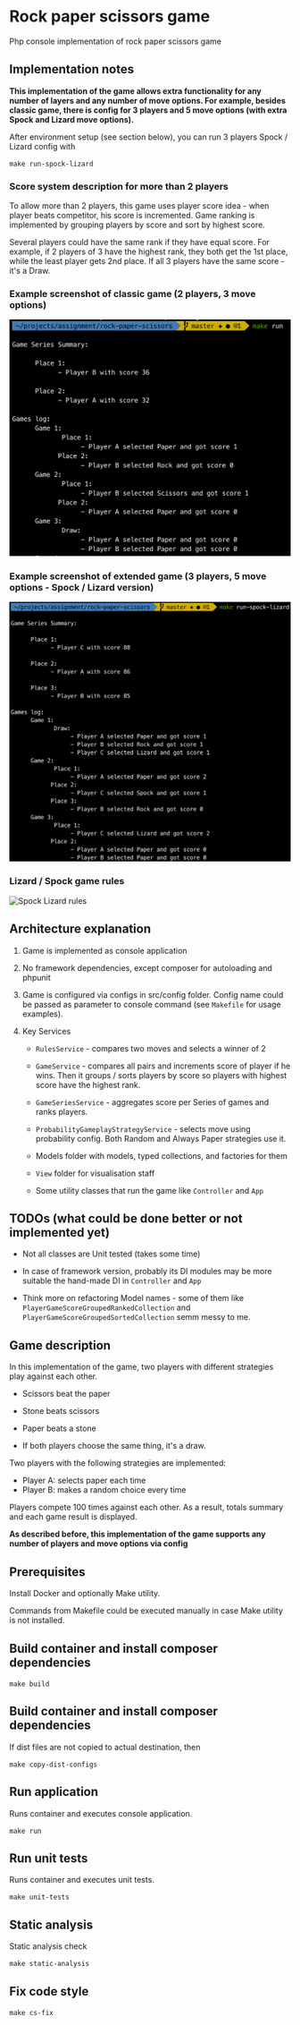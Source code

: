 # Rock paper scissors game

Php console implementation of rock paper scissors game

## Implementation notes

**This implementation of the game allows extra functionality 
for any number of layers and any number of move options.
For example, besides classic game, there is config for 3 players 
and 5 move options (with extra Spock and Lizard move options).**

After environment setup (see section below), you can run 3 players Spock / Lizard config with

    make run-spock-lizard

### Score system description for more than 2 players
To allow more than 2 players, this game uses player score idea - when player beats competitor,
his score is incremented. Game ranking is implemented by grouping players by score and sort by highest score.

Several players could have the same rank if they have equal score.
For example, if 2 players of 3 have the highest rank, they both get the 1st place, while the least player gets 2nd place.
If all 3 players have the same score - it's a Draw.

### Example screenshot of classic game (2 players, 3 move options)

![Example of classic game output](/docs/img/three-items-two-players.png)

### Example screenshot of extended game (3 players, 5 move options - Spock / Lizard version)

![Example Spock-Lizard gane for 3 players output](/docs/img/spock-lizard.png)

### Lizard / Spock game rules
![Spock Lizard rules](https://upload.wikimedia.org/wikipedia/commons/thumb/f/fe/Rock_Paper_Scissors_Lizard_Spock_en.svg/1920px-Rock_Paper_Scissors_Lizard_Spock_en.svg.png)

## Architecture explanation

1) Game is implemented as console application

2) No framework dependencies, except composer for autoloading and phpunit 

3) Game is configured via configs in src/config folder. 
Config name could be passed as parameter to console command (see `Makefile` for usage examples).

4) Key Services
     - `RulesService` - compares two moves and selects a winner of 2
     
     - `GameService` - compares all pairs and increments score of player if he wins.
     Then it groups / sorts players by score so players with highest score have the highest rank.
     
     - `GameSeriesService`  - aggregates score per Series of games and ranks players.
      
     - `ProbabilityGameplayStrategyService` - selects move using probability config. Both Random and Always Paper strategies use it.  

     - Models folder with models, typed collections, and factories for them
     
     - `View` folder for visualisation staff
      
     - Some utility classes that run the game like `Controller` and `App`
       
## TODOs (what could be done better or not implemented yet)
  
  - Not all classes are Unit tested (takes some time)
  
  - In case of framework version, probably its DI modules may be more suitable the hand-made DI in `Controller` and `App`

  - Think more on refactoring Model names - some of them like `PlayerGameScoreGroupedRankedCollection` and `PlayerGameScoreGroupedSortedCollection` semm messy to me. 

## Game description

In this implementation of the game, two players with different strategies play against each other.

 - Scissors beat the paper

 - Stone beats scissors
 - Paper beats a stone
 - If both players choose the same thing, it's a draw.

Two players with the following strategies are implemented:
 - Player А: selects paper each time
 - Player B: makes a random choice every time 

Players compete 100 times against each other.
As a result, totals summary and each game result is displayed.

**As described before, this implementation of the game 
supports any number of players and move options via config** 

## Prerequisites

Install Docker and optionally Make utility.

Commands from Makefile could be executed manually in case Make utility is not installed.

## Build container and install composer dependencies

    make build

## Build container and install composer dependencies

If dist files are not copied to actual destination, then
    
    make copy-dist-configs
        
## Run application

Runs container and executes console application.

    make run

## Run unit tests

Runs container and executes unit tests.

    make unit-tests

## Static analysis

Static analysis check

    make static-analysis
    
## Fix code style

    make cs-fix